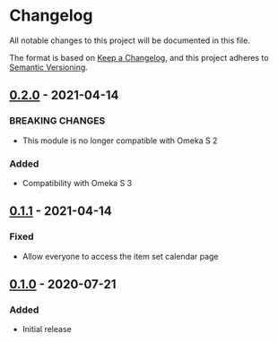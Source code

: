 # Changelog
All notable changes to this project will be documented in this file.

The format is based on [Keep a Changelog](https://keepachangelog.com/en/1.0.0/),
and this project adheres to [Semantic Versioning](https://semver.org/spec/v2.0.0.html).

## [0.2.0] - 2021-04-14
### BREAKING CHANGES
- This module is no longer compatible with Omeka S 2

### Added
- Compatibility with Omeka S 3

## [0.1.1] - 2021-04-14
### Fixed
- Allow everyone to access the item set calendar page

## [0.1.0] - 2020-07-21
### Added
- Initial release

[0.2.0]: https://github.com/biblibre/omeka-s-module-GuestRole/compare/v0.1.1...v0.2.0
[0.1.1]: https://github.com/biblibre/omeka-s-module-GuestRole/compare/v0.1.0...v0.1.1
[0.1.0]: https://github.com/biblibre/omeka-s-module-GuestRole/releases/tag/v0.1.0
